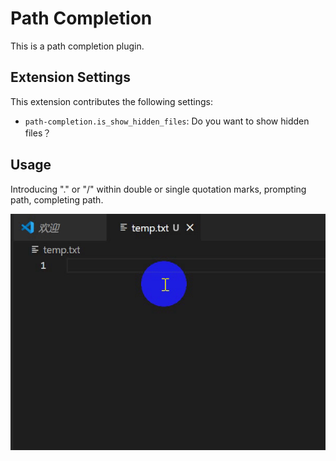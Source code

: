 # Path Completion

This is a path completion plugin.

## Extension Settings

This extension contributes the following settings:

* `path-completion.is_show_hidden_files`: Do you want to show hidden files？

## Usage

Introducing "." or "/" within double or single quotation marks, prompting path, completing path.

![alt usage](https://github.com/gjwlfeng/path-completions/blob/master/images/usage.gif?raw=true)